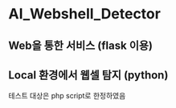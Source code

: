 # AI_Webshell_Detector

## Web을 통한 서비스 (flask 이용)

## Local 환경에서 웹셀 탐지 (python)


테스트 대상은 php script로 한정하였음
